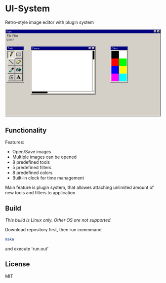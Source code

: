 # UI-System


Retro-style image editor with plugin system


![example](assets/images/example.png "Application example")


## Functionality


Features:
- Open/Save images
- Multiple images can be opened
- 8 predefined tools
- 5 predefined filters
- 8 predefined colors
- Built-in clock for time management


Main feature is plugin system, that allowes attaching unlimited amount of new tools and filters to application.


## Build


*This build is Linux only. Other OS are not supported.*

Download repository first, then run commmand

```sh
make
```

and execute 'run.out'


## License


MIT
